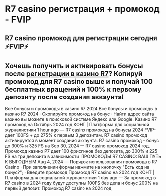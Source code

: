 # R7 casino регистрация + промокод - FVIP

## R7 casino промокод для регистрации сегодня ⚡️FVIP⚡️ 

## Хочешь получить и активировать бонусы после [регистрации в казино R7](https://linkcasino.ru/r7_casino)? Копируй промокод для R7 casino выше и получай 100 бесплатных вращений и 100% к первому депозиту после создания аккаунта!


Все бонусы и промокоды в казино R7 2024 Все бонусы и промокоды в казино R7 2024 · Скопируйте промокод на бонус · Найти адрес сайта казино вы можете в поисковой системе Яндекс или Google. Казино R7 промокод на Октябрь 2024 год КОНТ | Платформа для социальной журналистики 1 hour ago — R7 casino промокод на бонусы 2024 FVIP- дает 100FS + до 275% к первым 3 депозитам. R7 casino промокод активируется в момент создания аккаунта. R7 casino промокод - бонус до 300% и 325 FS на Sep 30, 2024 — R7 casino промокод 2024 год. Промокод казино Р7 дает 100 фриспинов без депозита, до 300% и 225 FS на три депозита в зависимости ️ ПРОМОКОДЫ R7 CASINO: ВАШ ПУТЬ К ВЫГОДНЫМ Aug 4, 2024 — Порядок использования промокода в R7 Casino · При заполнении формы нажмите на кнопочку "Есть код на бонус?"; · Введите промокод Промокод R7 casino на 2024 год КОНТ | Платформа для социальной журналистики 1 day ago — За промокод в R7 casino в 2024 году будут доступны 100FS без депа и бонус 200% на первый депозит. Промокод R7 casino на 2024 год 
